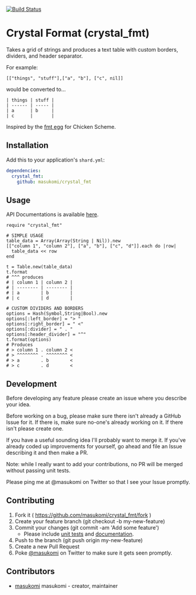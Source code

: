 [![Build Status](https://travis-ci.org/masukomi/crystal_fmt.svg?branch=master)](https://travis-ci.org/masukomi/crystal_fmt)

# Crystal Format (crystal_fmt)

Takes a grid of strings and produces a text table with 
custom borders, dividers, and header separator.

For example:

```crystal
[["things", "stuff"],["a", "b"], ["c", nil]]
```

would be converted to...

```text
| things | stuff |
| ------ | ----- |
| a      | b     |
| c      |       |
```

Inspired by the [fmt egg](http://wiki.call-cc.org/eggref/4/fmt) for Chicken
Scheme.


## Installation

Add this to your application's `shard.yml`:

```yaml
dependencies:
  crystal_fmt:
    github: masukomi/crystal_fmt
```

## Usage

API Documentations is available [here](https://masukomi.github.io/crystal_fmt/).

```crystal
require "crystal_fmt"

# SIMPLE USAGE
table_data = Array(Array(String | Nil)).new
[["column 1", "column 2"], ["a", "b"], ["c", "d"]].each do |row|
  table_data << row
end

t = Table.new(table_data)
t.format
# ^^^ produces
# | column 1 | column 2 |
# | -------- | -------- |
# | a        | b        |
# | c        | d        |

# CUSTOM DIVIDERS AND BORDERS
options = Hash(Symbol,String|Bool).new
options[:left_border] = "> "
options[:right_border] = " <"
options[:divider] = " . "
options[:header_divider] = "^"
t.format(options)
# Produces
# > column 1 . column 2 <
# > ^^^^^^^^ . ^^^^^^^^ <
# > a        . b        <
# > c        . d        <

```

## Development

Before developing any feature please create an issue where you describe your idea.

Before working on a bug, please make sure there isn't already a GitHub Issue for it. If there is, make sure no-one's already working on it. If there isn't please create one. 

If you have a useful sounding idea I'll probably want to merge it. If you've
already coded up improvements for yourself, go ahead and file an Issue
describing it and then make a PR. 

Note: while I really want to add your contributions, no PR will be merged
without passing unit tests.

Please ping me at @masukomi on Twitter so that I see your Issue promptly.


## Contributing

1. Fork it ( https://github.com/masukomi/crystal_fmt/fork )
2. Create your feature branch (git checkout -b my-new-feature)
3. Commit your changes (git commit -am 'Add some feature')
    * Please include [unit tests]((https://crystal-lang.org/api/Spec.html)) 
      and [documentation](https://crystal-lang.org/docs/conventions/documenting_code.html).
4. Push to the branch (git push origin my-new-feature)
5. Create a new Pull Request
6. Poke [@masukomi](https://twitter.com/masukomi) on Twitter to make sure it gets seen promptly.

## Contributors

- [masukomi](https://github.com/masukomi) masukomi - creator, maintainer
